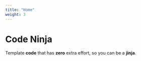```yaml
---
title: "Home"
weight: 3
---
```


# Code Ninja

Template **code** that has **zero** extra effort, so you can be a **jinja**.
